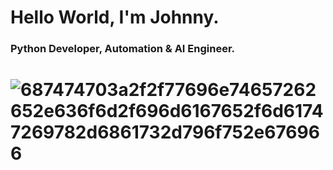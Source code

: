 # Hello World, I'm Johnny. 
### Python Developer, Automation & AI Engineer.
# ![687474703a2f2f77696e74657262652e636f6d2f696d6167652f6d61747269782d6861732d796f752e676966](https://github.com/user-attachments/assets/970efb06-e15e-4b93-bbf6-dea82afb66c1)
